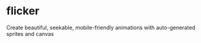 # flicker
Create beautiful, seekable, mobile-friendly animations with auto-generated sprites and canvas
